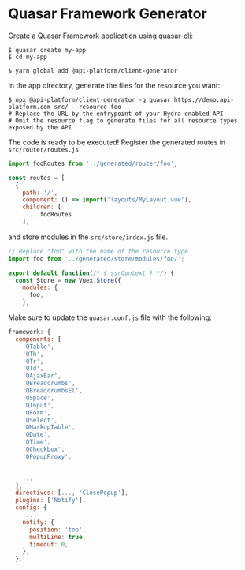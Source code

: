 # Quasar Framework Generator

Create a Quasar Framework application using
[quasar-cli](https://quasar.dev/quasar-cli/installation):

    $ quasar create my-app
    $ cd my-app

    $ yarn global add @api-platform/client-generator

In the app directory, generate the files for the resource you want:

    $ npx @api-platform/client-generator -g quasar https://demo.api-platform.com src/ --resource foo
    # Replace the URL by the entrypoint of your Hydra-enabled API
    # Omit the resource flag to generate files for all resource types exposed by the API

The code is ready to be executed! Register the generated routes in `src/router/routes.js`

```javascript
import fooRoutes from '../generated/router/foo';

const routes = [
  {
    path: '/',
    component: () => import('layouts/MyLayout.vue'),
    children: [
      ...fooRoutes
    ],

```

and store modules in the `src/store/index.js` file.

```javascript
// Replace "foo" with the name of the resource type
import foo from '../generated/store/modules/foo/';

export default function(/* { ssrContext } */) {
  const Store = new Vuex.Store({
    modules: {
      foo,
    },

```

Make sure to update the `quasar.conf.js` file with the following:

```javascript
framework: {
  components: [
    'QTable',
    'QTh',
    'QTr',
    'QTd',
    'QAjaxBar',
    'QBreadcrumbs',
    'QBreadcrumbsEl',
    'QSpace',
    'QInput',
    'QForm',
    'QSelect',
    'QMarkupTable',
    'QDate',
    'QTime',
    'QCheckbox',
    'QPopupProxy',
    

    ...
  ],
  directives: [..., 'ClosePopup'],
  plugins: ['Notify'],
  config: {
    ...
    notify: {
      position: 'top',
      multiLine: true,
      timeout: 0,
    },
  },
```
